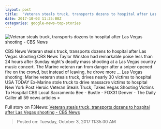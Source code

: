 ```yaml
---
layout: post
title:  "Veteran steals truck, transports dozens to hospital after Las Vegas shooting - CBS News"
date: 2017-10-03 11:35:00Z
categories: google-news-top-stories
---
```


![Veteran steals truck, transports dozens to hospital after Las Vegas shooting - CBS News](https://cbsnews1.cbsistatic.com/hub/i/2017/10/03/2a6f138b-32ad-420c-b652-01d007ec2542/ctm-1003-winston.jpg)

CBS News Veteran steals truck, transports dozens to hospital after Las Vegas shooting CBS News Taylor Winston had remarkable poise less than 24 hours after Sunday night's deadly mass shooting at a Las Vegas country music concert. The Marine veteran ran from danger after a sniper opened fire on the crowd, but instead of leaving, he drove more ... Las Vegas shooting: Marine veteran steals truck, drives nearly 30 victims to hospital USA TODAY Ex-Marine stole truck to drive massacre victims to hospital New York Post Heroic Veteran Steals Truck, Takes Vegas Shooting Victims To Hospital CBS Local Sacramento Bee - Bustle - FOX31 Denver - The Daily Caller all 59 news articles »


Full story on F3News: [Veteran steals truck, transports dozens to hospital after Las Vegas shooting - CBS News](http://www.f3nws.com/n/v3jbg)

> Posted on: Tuesday, October 3, 2017 11:35:00 AM
